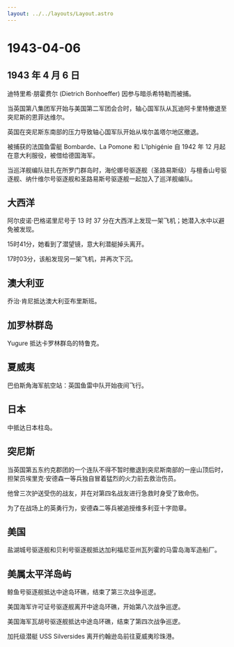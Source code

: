 ```yaml
---
layout: ../../layouts/Layout.astro
---
```


# 1943-04-06

## 1943 年 4 月 6 日

迪特里希·朋霍费尔 (Dietrich Bonhoeffer) 因参与暗杀希特勒而被捕。

当英国第八集团军开始与美国第二军团会合时，轴心国军队从瓦迪阿卡里特撤退至突尼斯的恩菲达维尔。

英国在突尼斯东南部的压力导致轴心国军队开始从埃尔盖塔尔地区撤退。

被捕获的法国鱼雷艇 Bombarde、La Pomone 和 L\'Iphigénie 自 1942 年 12
月起在意大利服役，被借给德国海军。

当巡洋舰编队驻扎在所罗门群岛时，海伦娜号驱逐舰（圣路易斯级）与檀香山号驱逐舰、纳什维尔号驱逐舰和圣路易斯号驱逐舰一起加入了巡洋舰编队。

## 大西洋

阿尔皮诺·巴格诺里尼号于 13 时 37
分在大西洋上发现一架飞机；她潜入水中以避免被发现。

15时41分，她看到了潜望镜，意大利潜艇掉头离开。

17时03分，该船发现另一架飞机，并再次下沉。

## 澳大利亚

乔治·肯尼抵达澳大利亚布里斯班。

## 加罗林群岛

Yugure 抵达卡罗林群岛的特鲁克。

## 夏威夷

巴伯斯角海军航空站：英国鱼雷中队开始夜间飞行。

## 日本

中抵达日本柱岛。

## 突尼斯

当英国第五东约克郡团的一个连队不得不暂时撤退到突尼斯南部的一座山顶后时，担架员埃里克·安德森一等兵独自冒着猛烈的火力前去救治伤员。

他曾三次护送受伤的战友，并在对第四名战友进行急救时身受了致命伤。

为了在战场上的英勇行为，安德森二等兵被追授维多利亚十字勋章。

## 美国

盐湖城号驱逐舰和贝利号驱逐舰抵达加利福尼亚州瓦列霍的马雷岛海军造船厂。

## 美属太平洋岛屿

鲸鱼号驱逐舰抵达中途岛环礁，结束了第三次战争巡逻。

美国海军许可证号驱逐舰离开中途岛环礁，开始第八次战争巡逻。

美国海军瓦胡号驱逐舰抵达中途岛环礁，结束了第四次战争巡逻。

加托级潜艇 USS Silversides 离开约翰逊岛前往夏威夷珍珠港。
